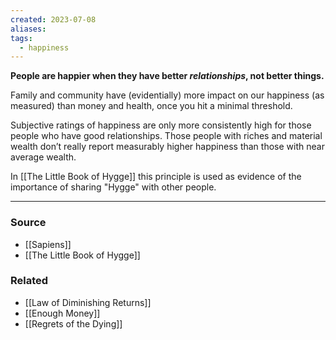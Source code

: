 ```yaml
---
created: 2023-07-08
aliases: 
tags:
  - happiness
---
```

**People are happier when they have better *relationships*, not better things.**

Family and community have (evidentially) more impact on our happiness (as measured) than money and health, once you hit a minimal threshold.

Subjective ratings of happiness are only more consistently high for those people who have good relationships. Those people with riches and material wealth don’t really report measurably higher happiness than those with near average wealth.

In [[The Little Book of Hygge]] this principle is used as evidence of the importance of sharing "Hygge" with other people.

****
### Source
- [[Sapiens]]
- [[The Little Book of Hygge]]

### Related
- [[Law of Diminishing Returns]]
- [[Enough Money]]
- [[Regrets of the Dying]]